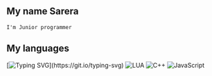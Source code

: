## My name Sarera

    I'm Junior programmer
    
    
 
 
## My languages

[![Typing SVG](https://readme-typing-svg.herokuapp.com?color=%2336BCF7&lines=Hello,+I+am+a+junior+web+programmer.)](https://git.io/typing-svg)
![LUA](https://img.shields.io/badge/-LUA-010101?style=for-the-badge&logo=)
![C++](https://img.shields.io/badge/-C++-010101?style=for-the-badge&logo=)
![JavaScript](https://img.shields.io/badge/-JavaScript-010101?style=for-the-badge&logo=)

